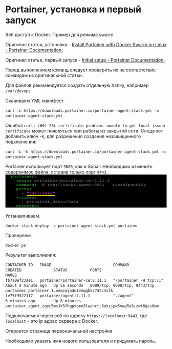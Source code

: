 # Portainer, установка и первый запуск

Веб доступ к Docker. Пример для режима swarm.

Оригинал статьи, установка - [Install Portainer with Docker Swarm on Linux - Portainer Documentation.](https://docs.portainer.io/start/install/server/swarm/linux)

Оригинал статьи, первый запуск - [Initial setup - Portainer Documentation.](https://docs.portainer.io/start/install/server/setup)

Перед выполнением команд следует проверить их на соответствие командам из оригинальной статьи.

Для файлов рекомендуется создать отдельную папку, например `/var/devops`

Скачиваем YML манифест.
```
curl -L https://downloads.portainer.io/portainer-agent-stack.yml -o portainer-agent-stack.yml
```

Ошибка `curl: (60) SSL certificate problem: unable to get local issuer certificate` может появляться при работы из закрытой сети. Следуюет добавить ключ -k, для разрешения создания незащищенного подключения:

```
curl -L -k https://downloads.portainer.io/portainer-agent-stack.yml -o portainer-agent-stack.yml
```

Portainer использует порт `9000`, как и Sonar. Необходимо изменить содержимое файла, оставив только порт `9443`.
![Alt text](images/docker-portainer-agent-stack.png)

Устанавливаем.
```
docker stack deploy -c portainer-agent-stack.yml portainer
```

Проверяем.
```
docker ps
```

Результат выполнения:

```
CONTAINER ID   IMAGE                           COMMAND                  CREATED              STATUS          PORTS                          NAMES
fb7a0ef23ae1   portainer/portainer-ce:2.11.1   "/portainer -H tcp:/…"   About a minute ago   Up 56 seconds   8000/tcp, 9000/tcp, 9443/tcp   portainer_portainer.1.omqcwjo4u1emqgb5z742c3vlk
1e75f9522117   portainer/agent:2.11.1          "./agent"                6 minutes ago        Up 6 minutes                                   portainer_agent.zqec5ms1k5fhgpxomm3lwahct.6ukzjpw5vwp5x8izwt6gss0m4
```


Подключаемся через веб по адресу `https://localhost:9443`, где `localhost` - это ip адрес сервера с Docker.

Откроется страница первоначальной настройки.

Необходимо указать имя нового пользователя и придумать пароль.